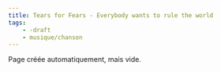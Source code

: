 ```yaml
---
title: Tears for Fears - Everybody wants to rule the world
tags:
    - -draft
    - musique/chanson
---
```


Page créée automatiquement, mais vide.
